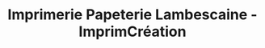 ---
title: "Imprimerie Papeterie Lambescaine - ImprimCréation"
url: /lambesc/imprimerie-papeterie-lambescaine-imprimcreation/
shop: fournitures de bureau
---